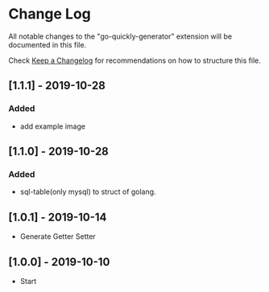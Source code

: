 # Change Log

All notable changes to the "go-quickly-generator" extension will be documented in this file.

Check [Keep a Changelog](http://keepachangelog.com/) for recommendations on how to structure this file.

## [1.1.1] - 2019-10-28

### Added

- add example image

## [1.1.0] - 2019-10-28

### Added

- sql-table(only mysql) to struct of golang.
  
## [1.0.1] - 2019-10-14

- Generate Getter Setter
  
## [1.0.0] - 2019-10-10

- Start
